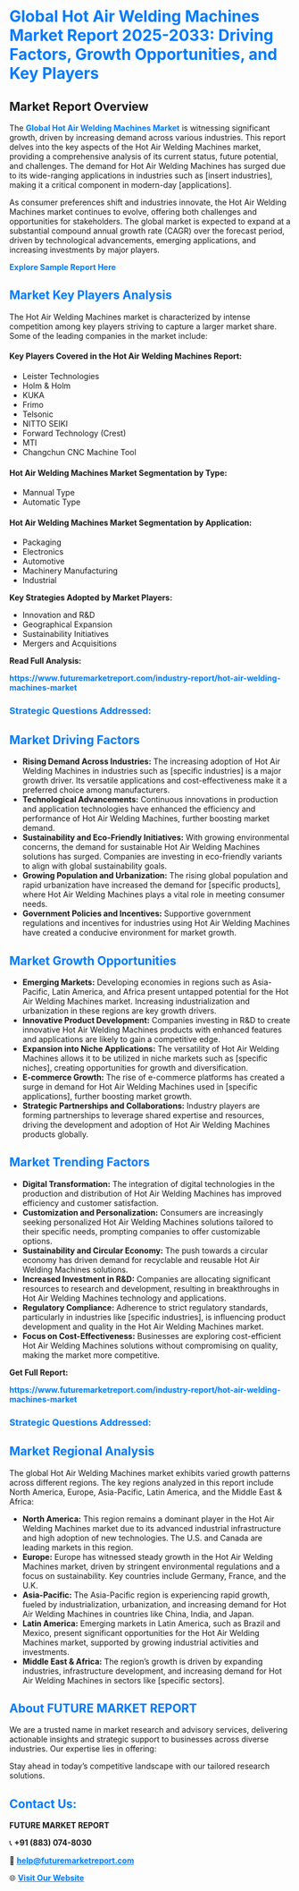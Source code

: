 <h1 style="color: #007BFF;">Global Hot Air Welding Machines Market Report 2025-2033: Driving Factors, Growth Opportunities, and Key Players</h1>

<section id="overview">
<h2>Market Report Overview</h2>
<p>The <a href="https://www.futuremarketreport.com/industry-report/hot-air-welding-machines-market" style="color: #007BFF; text-decoration: none;"><strong>Global Hot Air Welding Machines Market</strong></a> is witnessing significant growth, driven by increasing demand across various industries. This report delves into the key aspects of the Hot Air Welding Machines market, providing a comprehensive analysis of its current status, future potential, and challenges. The demand for Hot Air Welding Machines has surged due to its wide-ranging applications in industries such as [insert industries], making it a critical component in modern-day [applications].</p>
<p>As consumer preferences shift and industries innovate, the Hot Air Welding Machines market continues to evolve, offering both challenges and opportunities for stakeholders. The global market is expected to expand at a substantial compound annual growth rate (CAGR) over the forecast period, driven by technological advancements, emerging applications, and increasing investments by major players.</p>
</section>

<section id="overview">
<p><a href="https://www.futuremarketreport.com/request-sample/reportId=104153" style="color: #007BFF; text-decoration: none;"><strong>Explore Sample Report Here</strong></a></p>
</section>

<section id="key-players">
<h2 style="color: #007BFF;">Market Key Players Analysis</h2>
<p>The Hot Air Welding Machines market is characterized by intense competition among key players striving to capture a larger market share. Some of the leading companies in the market include:</p>
<h4>Key Players Covered in the Hot Air Welding Machines Report:</h4>
<ul><li>Leister Technologies</li><li>Holm &amp; Holm</li><li>KUKA</li><li>Frimo</li><li>Telsonic</li><li>NITTO SEIKI</li><li>Forward Technology (Crest)</li><li>MTI</li><li>Changchun CNC Machine Tool</li></ul>
<h4>Hot Air Welding Machines Market Segmentation by Type:</h4>
<ul><li>Mannual Type</li><li>Automatic Type</li></ul>

<h4>Hot Air Welding Machines Market Segmentation by Application:</h4>
<ul><li>Packaging</li><li>Electronics</li><li>Automotive</li><li>Machinery Manufacturing</li><li>Industrial</li></ul>
<p><strong>Key Strategies Adopted by Market Players:</strong></p>
<ul>
<li>Innovation and R&D</li>
<li>Geographical Expansion</li>
<li>Sustainability Initiatives</li>
<li>Mergers and Acquisitions</li>
</ul>
</section>

<section>
<p><strong>Read Full Analysis: </strong></p><a href="https://www.futuremarketreport.com/industry-report/hot-air-welding-machines-market" style="color: #007BFF; text-decoration: none;"><strong>https://www.futuremarketreport.com/industry-report/hot-air-welding-machines-market</strong></a>
<h3 style="color: #007BFF;">Strategic Questions Addressed:</h3>
</section>

<section id="driving-factors">
<h2 style="color: #007BFF;">Market Driving Factors</h2>
<ul>
<li><strong>Rising Demand Across Industries:</strong> The increasing adoption of Hot Air Welding Machines in industries such as [specific industries] is a major growth driver. Its versatile applications and cost-effectiveness make it a preferred choice among manufacturers.</li>
<li><strong>Technological Advancements:</strong> Continuous innovations in production and application technologies have enhanced the efficiency and performance of Hot Air Welding Machines, further boosting market demand.</li>
<li><strong>Sustainability and Eco-Friendly Initiatives:</strong> With growing environmental concerns, the demand for sustainable Hot Air Welding Machines solutions has surged. Companies are investing in eco-friendly variants to align with global sustainability goals.</li>
<li><strong>Growing Population and Urbanization:</strong> The rising global population and rapid urbanization have increased the demand for [specific products], where Hot Air Welding Machines plays a vital role in meeting consumer needs.</li>
<li><strong>Government Policies and Incentives:</strong> Supportive government regulations and incentives for industries using Hot Air Welding Machines have created a conducive environment for market growth.</li>
</ul>
</section>

<section id="growth-opportunities">
<h2 style="color: #007BFF;">Market Growth Opportunities</h2>
<ul>
<li><strong>Emerging Markets:</strong> Developing economies in regions such as Asia-Pacific, Latin America, and Africa present untapped potential for the Hot Air Welding Machines market. Increasing industrialization and urbanization in these regions are key growth drivers.</li>
<li><strong>Innovative Product Development:</strong> Companies investing in R&D to create innovative Hot Air Welding Machines products with enhanced features and applications are likely to gain a competitive edge.</li>
<li><strong>Expansion into Niche Applications:</strong> The versatility of Hot Air Welding Machines allows it to be utilized in niche markets such as [specific niches], creating opportunities for growth and diversification.</li>
<li><strong>E-commerce Growth:</strong> The rise of e-commerce platforms has created a surge in demand for Hot Air Welding Machines used in [specific applications], further boosting market growth.</li>
<li><strong>Strategic Partnerships and Collaborations:</strong> Industry players are forming partnerships to leverage shared expertise and resources, driving the development and adoption of Hot Air Welding Machines products globally.</li>
</ul>
</section>

<section id="trending-factors">
<h2 style="color: #007BFF;">Market Trending Factors</h2>
<ul>
<li><strong>Digital Transformation:</strong> The integration of digital technologies in the production and distribution of Hot Air Welding Machines has improved efficiency and customer satisfaction.</li>
<li><strong>Customization and Personalization:</strong> Consumers are increasingly seeking personalized Hot Air Welding Machines solutions tailored to their specific needs, prompting companies to offer customizable options.</li>
<li><strong>Sustainability and Circular Economy:</strong> The push towards a circular economy has driven demand for recyclable and reusable Hot Air Welding Machines solutions.</li>
<li><strong>Increased Investment in R&D:</strong> Companies are allocating significant resources to research and development, resulting in breakthroughs in Hot Air Welding Machines technology and applications.</li>
<li><strong>Regulatory Compliance:</strong> Adherence to strict regulatory standards, particularly in industries like [specific industries], is influencing product development and quality in the Hot Air Welding Machines market.</li>
<li><strong>Focus on Cost-Effectiveness:</strong> Businesses are exploring cost-efficient Hot Air Welding Machines solutions without compromising on quality, making the market more competitive.</li>
</ul>
</section>

<section>
<p><strong>Get Full Report: </strong></p><a href="https://www.futuremarketreport.com/industry-report/hot-air-welding-machines-market" style="color: #007BFF; text-decoration: none;"><strong>https://www.futuremarketreport.com/industry-report/hot-air-welding-machines-market</strong></a>
<h3 style="color: #007BFF;">Strategic Questions Addressed:</h3>
</section>


<section id="regional-analysis">
<h2 style="color: #007BFF;">Market Regional Analysis</h2>
<p>The global Hot Air Welding Machines market exhibits varied growth patterns across different regions. The key regions analyzed in this report include North America, Europe, Asia-Pacific, Latin America, and the Middle East & Africa:</p>
<ul>
<li><strong>North America:</strong> This region remains a dominant player in the Hot Air Welding Machines market due to its advanced industrial infrastructure and high adoption of new technologies. The U.S. and Canada are leading markets in this region.</li>
<li><strong>Europe:</strong> Europe has witnessed steady growth in the Hot Air Welding Machines market, driven by stringent environmental regulations and a focus on sustainability. Key countries include Germany, France, and the U.K.</li>
<li><strong>Asia-Pacific:</strong> The Asia-Pacific region is experiencing rapid growth, fueled by industrialization, urbanization, and increasing demand for Hot Air Welding Machines in countries like China, India, and Japan.</li>
<li><strong>Latin America:</strong> Emerging markets in Latin America, such as Brazil and Mexico, present significant opportunities for the Hot Air Welding Machines market, supported by growing industrial activities and investments.</li>
<li><strong>Middle East & Africa:</strong> The region’s growth is driven by expanding industries, infrastructure development, and increasing demand for Hot Air Welding Machines in sectors like [specific sectors].</li>
</ul>
</section>

<footer>
<h2 style="color: #007BFF;">About FUTURE MARKET REPORT</h2>
<p>We are a trusted name in market research and advisory services, delivering actionable insights and strategic support to businesses across diverse industries. Our expertise lies in offering:</p>

<p>Stay ahead in today’s competitive landscape with our tailored research solutions.</p>

<h2 style="color: #007BFF;">Contact Us:</h2>
<p><strong>FUTURE MARKET REPORT</strong></p>
<p>📞 <strong>+91 (883) 074-8030</strong></p>
<p>📧 <strong><a href="mailto:help@futuremarketreport.com" style="color: #007BFF;">help@futuremarketreport.com</a></strong></p>
<p>🌐 <strong><a href="https://www.futuremarketreport.com/" style="color: #007BFF;">Visit Our Website</a></strong></p>
</footer>
